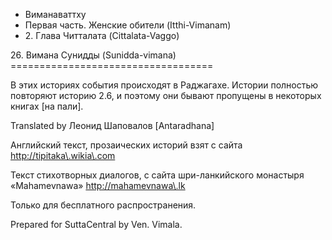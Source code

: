 









* Виманаваттху
* Первая часть\. Женские обители \(Itthi\-Vimanam\)
* 2\. Глава Читталата \(Cittalata\-Vaggo\)


26\. Вимана Сунидды \(Sunidda\-vimana\)
\=\=\=\=\=\=\=\=\=\=\=\=\=\=\=\=\=\=\=\=\=\=\=\=\=\=\=\=\=\=\=\=\=\=\=



В этих историях события происходят в Раджагахе\. Истории полностью повторяют историю 2\.6, и поэтому они бывают пропущены в некоторых книгах \[на пали\]\.



Translated by Леонид Шаповалов \[Antaradhana\]


Английский текст, прозаических историй взят с сайта <http://tipitaka\.wikia\.com>


Текст стихотворных диалогов, с сайта шри\-ланкийского монастыря «Mahamevnawa» <http://mahamevnawa\.lk>


Только для бесплатного распространения\.


Prepared for SuttaCentral by Ven\. Vimala\.






